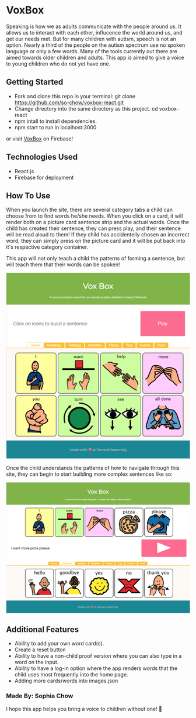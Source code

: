 # VoxBox 

Speaking is how we as adults communicate with the people around us. It allows us to interact with each other, influcence the world around us, and get our needs met. But for many children with autism, speech is not an option. Nearly a third of the people on the autism spectrum use no spoken language or only a few words. Many of the tools currently out there are aimed towards older children and adults. This app is aimed to give a voice to young children who do not yet have one.

## Getting Started

* Fork and clone this repo in your terminal: git clone https://github.com/so-chow/voxbox-react.git
* Change directory into the same directory as this project. cd voxbox-react
* npm intall to install dependencies.
* npm start to run in localhost:3000


or visit [VoxBox](https://voxbox-709f7.firebaseapp.com/) on Firebase!

## Technologies Used
    
* React.js
* Firebase for deployment

## How To Use

When you launch the site, there are several category tabs a child can choose from to find words he/she needs. When you click on a card, it will render both on a picture card sentence strip and the actual words. Once the child has created their sentence, they can press play, and their sentence will be read aloud to them! If they child has accidentelly chosen an incorrect word, they can simply press on the picture card and it will be put back into it's respective category container. 

This app will not only teach a child the patterns of forming a sentence, but will teach them that their words can be spoken!

![Home Page](src/images/home.png)

Once the child understands the patterns of how to navigate through this site, they can begin to start building more complex sentences like so:

![I want pizza please](src/images/pizzaplease.png)

## Additional Features
* Ability to add your own word card(s).
* Create a reset button
* Ability to have a non-child proof version where you can also type in a word on the input.
* Ability to have a log-in option where the app renders words that the child uses most frequently into the home page.
* Adding more cards/words into images.json

### Made By: Sophia Chow
I hope this app helps you bring a voice to children without one! :heartbeat:



